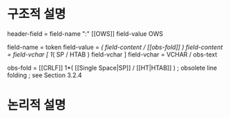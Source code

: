 # 구조적 설명
header-field = field-name ":" [[OWS]] field-value OWS 

field-name = token 
field-value = *( field-content / [[obs-fold]] ) 
field-content = field-vchar [ 1*( SP / HTAB ) field-vchar ] 
field-vchar = VCHAR / obs-text 

obs-fold = [[CRLF]] 1*( [[Single Space|SP]] / [[HT|HTAB]] ) 
        ; obsolete line folding ; see Section 3.2.4

# 논리적 설명